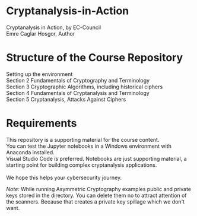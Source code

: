 # Cryptanalysis-in-Action
<p>Cryptanalysis in Action, by EC-Council<br>
</t>Emre Caglar Hosgor, Author</p>

# Structure of the Course Repository
Setting up the environment<br>
Section 2 Fundamentals of Cryptography and Terminology<br>
Section 3 Cryptographic Algorithms, including historical ciphers<br>
Section 4 Fundamentals of Cryptanalysis and Terminology<br>
Section 5 Cryptanalysis, Attacks Against Ciphers<br>

# Requirements
This repository is a supporting material for the course content.<br>
You can test the Jupyter notebooks in a Windows environment with Anaconda installed.<br>
Visual Studio Code is preferred. Notebooks are just supporting material, a starting point for building complex cryptanalysis applications.<br>
<br>
We hope this helps your cybersecurity journey.

<em>Note:</em> While running Asymmetric Cryptography examples public and private keys stored in the directory. You can delete them no to attract attention of the scanners. Because that creates a private key spillage which we don't want.
